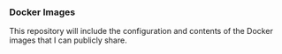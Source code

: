 ### Docker Images

This repository will include the configuration and contents of the Docker images that I can publicly share.
